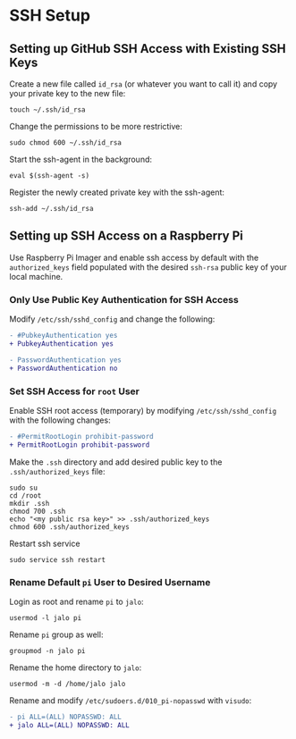 # SSH Setup

## Setting up GitHub SSH Access with Existing SSH Keys

Create a new file called `id_rsa` (or whatever you want to call it) and copy your private key to the new file:
```
touch ~/.ssh/id_rsa
```

Change the permissions to be more restrictive:
```
sudo chmod 600 ~/.ssh/id_rsa
```

Start the ssh-agent in the background:
```
eval $(ssh-agent -s)
```

Register the newly created private key with the ssh-agent:
```
ssh-add ~/.ssh/id_rsa
```

## Setting up SSH Access on a Raspberry Pi

Use Raspberry Pi Imager and enable ssh access by default with the `authorized_keys` field populated with the desired `ssh-rsa` public key of your local machine.

### Only Use Public Key Authentication for SSH Access

Modify `/etc/ssh/sshd_config` and change the following:
```diff
- #PubkeyAuthentication yes
+ PubkeyAuthentication yes

- PasswordAuthentication yes
+ PasswordAuthentication no
```

### Set SSH Access for `root` User

Enable SSH root access (temporary) by modifying `/etc/ssh/sshd_config` with the following changes:
```diff
- #PermitRootLogin prohibit-password
+ PermitRootLogin prohibit-password
```

Make the `.ssh` directory and add desired public key to the `.ssh/authorized_keys` file:
```
sudo su
cd /root
mkdir .ssh
chmod 700 .ssh
echo "<my public rsa key>" >> .ssh/authorized_keys
chmod 600 .ssh/authorized_keys
```

Restart ssh service
```
sudo service ssh restart
```

### Rename Default `pi` User to Desired Username

Login as root and rename `pi` to `jalo`:
```
usermod -l jalo pi
```

Rename `pi` group as well:
```
groupmod -n jalo pi
```

Rename the home directory to `jalo`:
```
usermod -m -d /home/jalo jalo
```

Rename and modify `/etc/sudoers.d/010_pi-nopasswd` with `visudo`:
```diff
- pi ALL=(ALL) NOPASSWD: ALL
+ jalo ALL=(ALL) NOPASSWD: ALL
```
